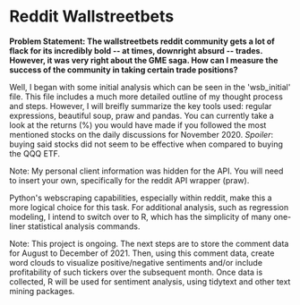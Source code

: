 # Reddit Wallstreetbets

**Problem Statement: 
The wallstreetbets reddit community gets a lot of flack for its incredibly bold -- at times, downright absurd -- trades. However, it was very right about the GME saga. How can I measure the success of the community in taking certain trade positions?** 

Well, I began with some initial analysis which can be seen in the 'wsb_initial' file. This file includes a much more detailed outline of my thought process and steps. However, I will breifly summarize the key tools used: regular expressions, beautiful soup, praw and pandas. You can currently take a look at the returns (%) you would have made if you followed the most mentioned stocks on the daily discussions for November 2020. *Spoiler*: buying said stocks did not seem to be effective when compared to buying the QQQ ETF.

Note: My personal client information was hidden for the API. You will need to insert your own, specifically for the reddit API wrapper (praw). 

Python's webscraping capabilities, especially within reddit, make this a more logical choice for this task. For additional analysis, such as regression modeling, I intend to switch over to R, which has the simplicity of many one-liner statistical analysis commands. 

Note: This project is ongoing. The next steps are to store the comment data for August to December of 2021. Then, using this comment data, create word clouds to visualize positive/negative sentiments and/or include profitability of such tickers over the subsequent month. Once data is collected, R will be used for sentiment analysis, using tidytext and other text mining packages. 


